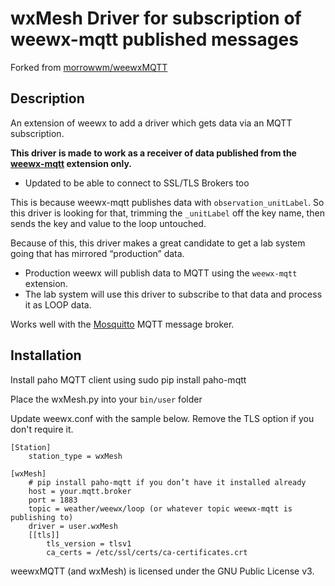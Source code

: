 <h1>
  wxMesh Driver for subscription of weewx-mqtt published messages
</h1>

Forked from [morrowwm/weewxMQTT](https://github.com/morrowwm/weewxMQTT)

<h2>Description</h2>
<p>An extension of weewx to add a driver which gets data via an MQTT subscription.
</p>

**This driver is made to work as a receiver of data published from the [weewx-mqtt](https://github.com/weewx/weewx/wiki/mqtt) extension only.**

* Updated to be able to connect to SSL/TLS Brokers too

This is because weewx-mqtt publishes data with `observation_unitLabel`. So this driver is looking for that, trimming the `_unitLabel` off the key name, then sends the key and value to the loop untouched. 

Because of this, this driver makes a great candidate to get a lab system going that has mirrored “production” data. 

* Production weewx will publish data to MQTT using the `weewx-mqtt` extension. 
* The lab system will use this driver to subscribe to that data and process it as LOOP data.

<p>Works well with the <a href='https://mosquitto.org/'>Mosquitto</a> MQTT message broker.</p>


<h2>Installation</h2>
<p>
Install paho MQTT client using
    sudo pip install paho-mqtt
</p>

Place the wxMesh.py into your `bin/user` folder

Update weewx.conf with the sample below. Remove the TLS option if you don't require it. 

```
[Station]
    station_type = wxMesh

[wxMesh]
    # pip install paho-mqtt if you don’t have it installed already
    host = your.mqtt.broker
    port = 1883
    topic = weather/weewx/loop (or whatever topic weewx-mqtt is publishing to)
    driver = user.wxMesh
    [[tls]]
        tls_version = tlsv1
        ca_certs = /etc/ssl/certs/ca-certificates.crt
```

<p>weewxMQTT (and wxMesh) is licensed under the GNU Public License v3.</p>
